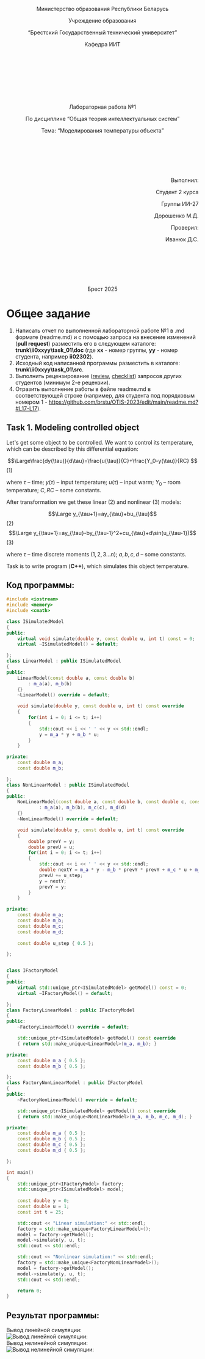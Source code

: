 <p align="center"> Министерство образования Республики Беларусь</p>
<p align="center">Учреждение образования</p>
<p align="center">“Брестский Государственный технический университет”</p>
<p align="center">Кафедра ИИТ</p>
<br><br><br><br><br><br><br>
<p align="center">Лабораторная работа №1</p>
<p align="center">По дисциплине “Общая теория интеллектуальных систем”</p>
<p align="center">Тема: “Моделирования температуры объекта”</p>
<br><br><br><br><br>
<p align="right">Выполнил:</p>
<p align="right">Студент 2 курса</p>
<p align="right">Группы ИИ-27</p>
<p align="right">Дорошенко М.Д.</p>
<p align="right">Проверил:</p>
<p align="right">Иванюк Д.С.</p>
<br><br><br><br><br>
<p align="center">Брест 2025</p>

# Общее задание #
1. Написать отчет по выполненной лабораторной работе №1 в .md формате (readme.md) и с помощью запроса на внесение изменений (**pull request**) разместить его в следующем каталоге: **trunk\ii0xxyy\task_01\doc** (где **xx** - номер группы, **yy** - номер студента, например **ii02302**).
2. Исходный код написанной программы разместить в каталоге: **trunk\ii0xxyy\task_01\src**.
3. Выполнить рецензирование ([review](https://linearb.io/blog/code-review-on-github), [checklist](https://linearb.io/blog/code-review-checklist)) запросов других студентов (минимум 2-е рецензии).
4. Отразить выполнение работы в файле readme.md в соответствующей строке (например, для студента под порядковым номером 1 - https://github.com/brstu/OTIS-2023/edit/main/readme.md?#L17-L17).

## Task 1. Modeling controlled object ##
Let's get some object to be controlled. We want to control its temperature, which can be described by this differential equation:

$$\Large\frac{dy(\tau)}{d\tau}=\frac{u(\tau)}{C}+\frac{Y_0-y(\tau)}{RC} $$ (1)

where $\tau$ – time; $y(\tau)$ – input temperature; $u(\tau)$ – input warm; $Y_0$ – room temperature; $C,RC$ – some constants.

After transformation we get these linear (2) and nonlinear (3) models:

$$\Large y_{\tau+1}=ay_{\tau}+bu_{\tau}$$ (2)
$$\Large y_{\tau+1}=ay_{\tau}-by_{\tau-1}^2+cu_{\tau}+d\sin(u_{\tau-1})$$ (3)

where $\tau$ – time discrete moments ($1,2,3{\dots}n$); $a,b,c,d$ – some constants.

Task is to write program (**С++**), which simulates this object temperature.


## Код программы:
```C++
#include <iostream>
#include <memory>
#include <cmath>

class ISimulatedModel
{
public:
    virtual void simulate(double y, const double u, int t) const = 0;
    virtual ~ISimulatedModel() = default;

};
class LinearModel : public ISimulatedModel
{
public:
    LinearModel(const double a, const double b)
        : m_a(a), m_b(b) 
    {}
    ~LinearModel() override = default;

    void simulate(double y, const double u, int t) const override
    {   
        for(int i = 0; i <= t; i++)
        {
            std::cout << i << ' ' << y << std::endl;
            y = m_a * y + m_b * u;
        } 
    }

private:
    const double m_a;
    const double m_b;

};
class NonLinearModel : public ISimulatedModel
{
public:
    NonLinearModel(const double a, const double b, const double c, const double d)
            : m_a(a), m_b(b), m_c(c), m_d(d) 
    {}
    ~NonLinearModel() override = default;

    void simulate(double y, const double u, int t) const override
    {
        double prevY = y;
        double prevU = u;
        for(int i = 0; i <= t; i++)
        {
            std::cout << i << ' ' << y << std::endl;
            double nextY = m_a * y - m_b * prevY * prevY + m_c * u + m_d * sin(prevU);
            prevU += u_step;
            y = nextY;
            prevY = y;
        }
    }

private:
    const double m_a;
    const double m_b;
    const double m_c;
    const double m_d;
	
	const double u_step { 0.5 };

};


class IFactoryModel
{
public:
    virtual std::unique_ptr<ISimulatedModel> getModel() const = 0;
    virtual ~IFactoryModel() = default;

};
class FactoryLinearModel : public IFactoryModel
{
public:
    ~FactoryLinearModel() override = default;

    std::unique_ptr<ISimulatedModel> getModel() const override
    { return std::make_unique<LinearModel>(m_a, m_b); }

private:
    const double m_a { 0.5 };
    const double m_b { 0.5 };

};
class FactoryNonLinearModel : public IFactoryModel
{
public:
    ~FactoryNonLinearModel() override = default;

    std::unique_ptr<ISimulatedModel> getModel() const override
    { return std::make_unique<NonLinearModel>(m_a, m_b, m_c, m_d); }

private:
    const double m_a { 0.5 };
    const double m_b { 0.5 };
    const double m_c { 0.5 };
    const double m_d { 0.5 };

};

int main() 
{
    std::unique_ptr<IFactoryModel> factory;
    std::unique_ptr<ISimulatedModel> model;
    
    const double y = 0;
    const double u = 1;
    const int t = 25;

    std::cout << "Linear simulation:" << std::endl;
    factory = std::make_unique<FactoryLinearModel>();
    model = factory->getModel();
    model->simulate(y, u, t);
    std::cout << std::endl;

    std::cout << "Nonlinear simulation:" << std::endl; 
    factory = std::make_unique<FactoryNonLinearModel>();
    model = factory->getModel();
    model->simulate(y, u, t);
    std::cout << std::endl;

    return 0;
}
```

## Результат программы:
Вывод линейной симуляции:
<br>
![Вывод линейной симуляции:](output_linear_simulation.png)
<br>
Вывод нелинейной симуляции:
<br>
![Вывод нелинейной симуляции:](output_nonlinear_simulation.png)



